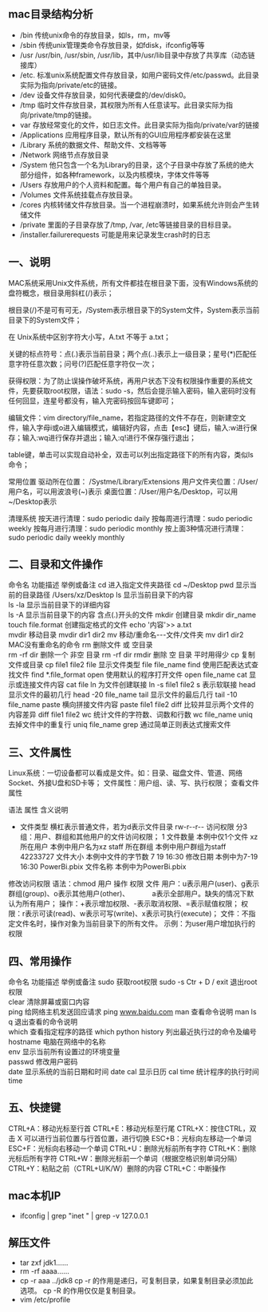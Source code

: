 ## mac目录结构分析
- /bin 传统unix命令的存放目录，如ls，rm，mv等
- /sbin 传统unix管理类命令存放目录，如fdisk，ifconfig等等
- /usr /usr/bin, /usr/sbin, /usr/lib，其中/usr/lib目录中存放了共享库（动态链接库）
- /etc. 标准unix系统配置文件存放目录，如用户密码文件/etc/passwd。此目录实际为指向/private/etc的链接。
- /dev 设备文件存放目录，如何代表硬盘的/dev/disk0。
- /tmp 临时文件存放目录，其权限为所有人任意读写。此目录实际为指向/private/tmp的链接。
- var 存放经常变化的文件，如日志文件。此目录实际为指向/private/var的链接
- /Applications 应用程序目录，默认所有的GUI应用程序都安装在这里
- /Library 系统的数据文件、帮助文件、文档等等
- /Network 网络节点存放目录
- /System 他只包含一个名为Library的目录，这个子目录中存放了系统的绝大部分组件，如各种framework，以及内核模块，字体文件等等
- /Users 存放用户的个人资料和配置。每个用户有自己的单独目录。
- /Volumes 文件系统挂载点存放目录。
- /cores 内核转储文件存放目录。当一个进程崩溃时，如果系统允许则会产生转储文件
- /private 里面的子目录存放了/tmp, /var, /etc等链接目录的目标目录。
- /installer.failurerequests 可能是用来记录发生crash时的日志

## 一、说明
MAC系统采用Unix文件系统，所有文件都挂在根目录下面，没有Windows系统的盘符概念，根目录用斜杠(/)表示；

根目录(/)不是可有可无，/System表示根目录下的System文件，System表示当前目录下的System文件；

在 Unix系统中区别字符大小写，A.txt 不等于 a.txt；

关键的标点符号：点(.)表示当前目录；两个点(..)表示上一级目录；星号(*)匹配任意字符任意次数；问号(?)匹配任意字符仅一次；

获得权限：为了防止误操作破坏系统，再用户状态下没有权限操作重要的系统文件，先要获取root权限，语法：sudo -s，然后会提示输入密码，输入密码时没有任何回显，连星号都没有，输入完密码按回车键即可；

编辑文件：vim directory/file_name，若指定路径的文件不存在，则新建空文件，输入字母i或o进入编辑模式，编辑好内容，点击【esc】键后，输入:w进行保存；输入:wq进行保存并退出；输入:q!进行不保存强行退出；

table键，单击可以实现自动补全，双击可以列出指定路径下的所有内容，类似ls命令；

常用位置
驱动所在位置： /Systme/Library/Extensions
用户文件夹位置：/User/用户名，可以用波浪号(~)表示
桌面位置：/User/用户名/Desktop，可以用~/Desktop表示

清理系统
按天进行清理：sudo periodic daily
按每周进行清理：sudo periodic weekly
按每月进行清理：sudo periodic monthly
按上面3种情况进行清理：sudo periodic daily weekly monthly

## 二、目录和文件操作
命令名	功能描述	举例或备注
cd	进入指定文件夹路径	cd ~/Desktop
pwd	显示当前的目录路径	/Users/xz/Desktop
ls	显示当前目录下的内容	
ls -la	显示当前目录下的详细内容	
ls -A	显示当前目录下的内容	含点(.)开头的文件
mkdir	创建目录	mkdir dir_name
touch file.format	创建指定格式的文件
echo '内容'>> a.txt	
mvdir	移动目录	mvdir dir1 dir2
mv	移动/重命名---文件/文件夹	mv dir1 dir2
MAC没有重命名的命令
rm	删除文件 或 空目录	
rm -rf dir	删除一个 非空 目录	rm -rf dir
rmdir	删除 空 目录	平时用得少
cp	复制文件或目录	cp file1 file2
file	显示文件类型	file file_name
find	使用匹配表达式查找文件	find *.file_format
open	使用默认的程序打开文件	open file_name
cat	显示或连接文件内容	cat file
ln	为文件创建联接	ln -s file1 file2
s 表示软联接
head	显示文件的最初几行	head -20 file_name
tail	显示文件的最后几行	tail -10 file_name
paste	横向拼接文件内容	paste file1 file2
diff	比较并显示两个文件的内容差异	diff file1 file2
wc	统计文件的字符数、词数和行数	wc file_name
uniq	去掉文件中的重复行	uniq file_name
grep	通过简单正则表达式搜索文件


## 三、文件属性
Linux系统：一切设备都可以看成是文件。如：目录、磁盘文件、管道、网络Socket、外接U盘和SD卡等；
文件属性：用户组、读、写、执行权限；
查看文件属性

语法	属性	含义说明
-	文件类型	横杠表示普通文件，若为d表示文件目录
rw-r--r--	访问权限	分3组：用户、群组和其他用户的文件访问权限；
1	文件数量	本例中仅1个文件
xz	所在用户	本例中用户名为xz
staff	所在群组	本例中用户群组为staff
42233727	文件大小	本例中文件的字节数
7 19 16:30	修改日期	本例中为7-19 16:30
PowerBi.pbix	文件名称	本例中为PowerBi.pbix


修改访问权限
语法：chmod 用户 操作 权限 文件
用户：u表示用户(user)、g表示群组(group)、o表示其他用户(other)、
   a表示全部用户。缺失的情况下默认为所有用户；
操作：+表示增加权限、-表示取消权限、=表示赋值权限；
权限：r表示可读(read)、w表示可写(write)、x表示可执行(execute)；
文件：不指定文件名时，操作对象为当前目录下的所有文件。
示例：为user用户增加执行的权限


## 四、常用操作
命令名	功能描述	举例或备注
sudo	获取root权限	sudo -s
Ctr + D / exit	退出root权限	
clear	清除屏幕或窗口内容	
ping	给网络主机发送回应请求	ping www.baidu.com
man	查看命令说明	man ls
q	退出查看的命令说明	
which	查看指定程序的路径	which python
history	列出最近执行过的命令及编号	
hostname	电脑在网络中的名称	
env	显示当前所有设置过的环境变量	
passwd	修改用户密码	
date	显示系统的当前日期和时间	date
cal	显示日历	cal
time	统计程序的执行时间	time

## 五、快捷键
CTRL+A：移动光标至行首
CTRL+E：移动光标至行尾
CTRL+X：按住CTRL，双击 X 可以进行当前位置与行首位置，进行切换
ESC+B：光标向左移动一个单词
ESC+F：光标向右移动一个单词
CTRL+U：删除光标前所有字符
CTRL+K：删除光标后所有字符
CTRL+W：删除光标前一个单词（根据空格识别单词分隔）
CTRL+Y：粘贴之前（CTRL+U/K/W）删除的内容
CTRL+C：中断操作

## mac本机IP
- ifconfig | grep "inet " | grep -v 127.0.0.1

## 解压文件
- tar zxf jdk1……
- rm -rf aaaa……
- cp -r aaa ../jdk8
cp -r  的作用是递归，可复制目录，如果复制目录必须加此选项。
cp -R 的作用仅仅是复制目录。
- vim /etc/profile